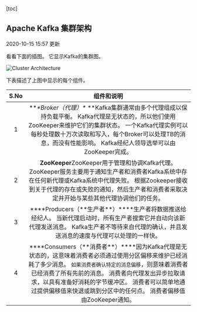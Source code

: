 [toc]

## Apache Kafka 集群架构

2020-10-15 15:57 更新

看看下面的插图。 它显示Kafka的集群图。

![Cluster Architecture](https://atts.w3cschool.cn/attachments/tuploads/apache_kafka/cluster_architecture.jpg)

下表描述了上图中显示的每个组件。

| S.No |                          组件和说明                          |
| :--: | :----------------------------------------------------------: |
|  1   | ***\*Broker（代理）\** **Kafka集群通常由多个代理组成以保持负载平衡。 Kafka代理是无状态的，所以他们使用ZooKeeper来维护它们的集群状态。 一个Kafka代理实例可以每秒处理数十万次读取和写入，每个Broker可以处理TB的消息，而没有性能影响。 Kafka经纪人领导选举可以由ZooKeeper完成。 |
|  2   | **ZooKeeper**ZooKeeper用于管理和协调Kafka代理。 ZooKeeper服务主要用于通知生产者和消费者Kafka系统中存在任何新代理或Kafka系统中代理失败。 根据Zookeeper接收到关于代理的存在或失败的通知，然后生产者和消费者采取决定并开始与某些其他代理协调他们的任务。 |
|  3   | ***\*Producers（\*\*生产者\*\*）\****生产者将数据推送给经纪人。 当新代理启动时，所有生产者搜索它并自动向该新代理发送消息。 Kafka生产者不等待来自代理的确认，并且发送消息的速度与代理可以处理的一样快。 |
|  4   | ***\*Consumers（\*\*消费者\*\*）\****因为Kafka代理是无状态的，这意味着消费者必须通过使用分区偏移来维护已经消耗了多少消息。 `如果消费者确认特定的消息偏移`，则意味着消费者已经消费了所有先前的消息。 消费者向代理发出异步拉取请求，以具有准备好消耗的字节缓冲区。 消费者可以简单地通过提供偏移值来快退或跳到分区中的任何点。 消费者偏移值由ZooKeeper通知。 |